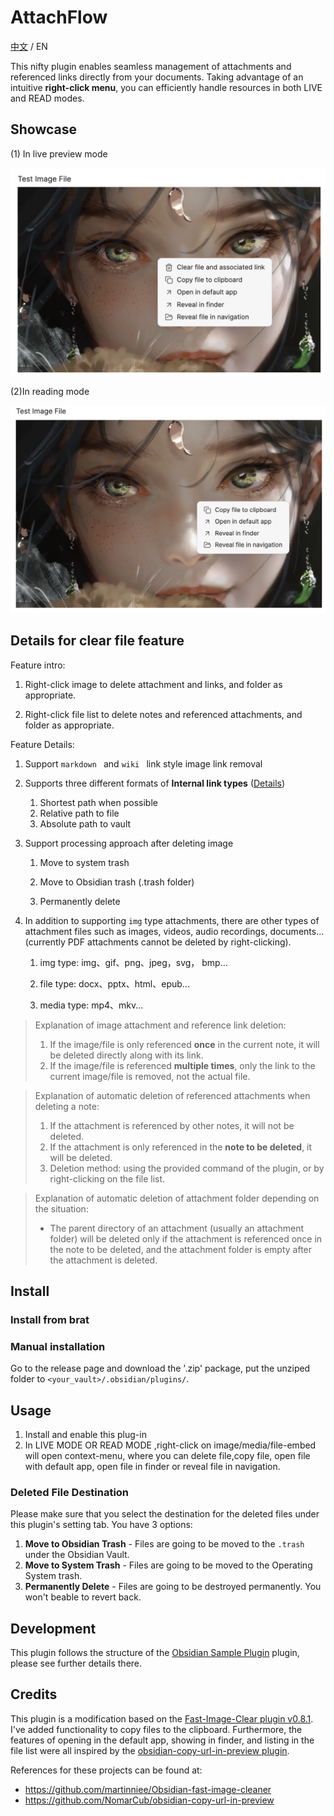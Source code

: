 # AttachFlow

[中文](./ZH.md) / EN

This nifty plugin enables seamless management of attachments and referenced links directly from your documents. Taking advantage of an intuitive **right-click menu**, you can efficiently handle resources in both LIVE and READ modes.

## Showcase

(1) In live preview mode

<img src="assets/SourceModeMenu.png" width="600">

(2)In reading mode

<img src="assets/ReadingModeMenu.png" width="600">

## Details for clear file feature

Feature intro:

1. Right-click image to delete attachment and links, and folder as appropriate.

2. Right-click file list to delete notes and referenced attachments, and folder  as appropriate.

Feature Details:

1. Support `markdown ` and `wiki ` link style image link removal

2. Supports three different formats of **Internal link types** ([Details](https://help.obsidian.md/Linking+notes+and+files/Internal+links))

   1. Shortest path when possible
   2. Relative path to file
   3. Absolute path to vault

3. Support processing approach after deleting image

   1. Move to system trash

   2. Move to Obsidian trash (.trash folder)

   3. Permanently delete

4. In addition to supporting `img` type attachments, there are other types of attachment files such as images, videos, audio recordings, documents... (currently PDF attachments cannot be deleted by right-clicking).

   1. img type: img、gif、png、jpeg，svg， bmp...

   1. file type: docx、pptx、html、epub...

   1. media type: mp4、mkv...



> Explanation of image attachment and reference link deletion:
>
> 1. If the image/file is only referenced **once** in the current note, it will be deleted directly along with its link.
> 2. If the image/file is referenced **multiple times**, only the link to the current image/file is removed, not the actual file.

> Explanation of automatic deletion of referenced attachments when deleting a note:
>
> 1. If the attachment is referenced by other notes, it will not be deleted.
> 2. If the attachment is only referenced in the **note to be deleted**, it will be deleted.
> 3. Deletion method: using the provided command of the plugin, or by right-clicking on the file list.

> Explanation of automatic deletion of attachment folder depending on the situation:
>
> - The parent directory of an attachment (usually an attachment folder) will be deleted only if the attachment is referenced once in the note to be deleted, and the attachment folder is empty after the attachment is deleted.

## Install


### Install from brat


### Manual installation

Go to the release page and download the '.zip' package, put the unziped folder to `<your_vault>/.obsidian/plugins/`.

## Usage

1. Install and enable this plug-in
2. In LIVE MODE OR READ MODE ,right-click on image/media/file-embed will open context-menu, where you can delete file,copy file, open file with default app, open file in finder or reveal file in navigation.

### Deleted File Destination

Please make sure that you select the destination for the deleted files under this plugin's setting tab. You have 3 options:

1. **Move to Obsidian Trash** - Files are going to be moved to the `.trash` under the Obsidian Vault.
2. **Move to System Trash** - Files are going to be moved to the Operating System trash.
3. **Permanently Delete** - Files are going to be destroyed permanently. You won't beable to revert back.


## Development

This plugin follows the structure of the [Obsidian Sample Plugin](https://github.com/obsidianmd/obsidian-sample-plugin) plugin, please see further details there.

## Credits
This plugin is a modification based on the [Fast-Image-Clear plugin v0.8.1](https://github.com/martinniee/Obsidian-fast-image-cleaner). I've added functionality to copy files to the clipboard. Furthermore, the features of opening in the default app, showing in finder, and listing in the file list were all inspired by the [obsidian-copy-url-in-preview plugin](https://github.com/NomarCub/obsidian-copy-url-in-preview).

References for these projects can be found at:
- https://github.com/martinniee/Obsidian-fast-image-cleaner
- https://github.com/NomarCub/obsidian-copy-url-in-preview
